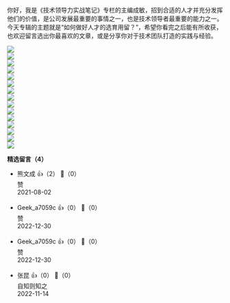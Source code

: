 你好，我是《技术领导力实战笔记》专栏的主编成敏，招到合适的人才并充分发挥他们的价值，是公司发展最重要的事情之一，也是技术领导者最重要的能力之一。今天专辑的主题就是“如何做好人才的选育用留？”，希望你看完之后能有所收获，也欢迎留言选出你最喜欢的文章，或是分享你对于技术团队打造的实践与经验。

[![](https://static001.geekbang.org/resource/image/f8/c2/f830093a4a1629392d9dd87de78cb2c2.jpg?wh=949%2A463)](http://time.geekbang.org/column/article/7778)  
[![](https://static001.geekbang.org/resource/image/4a/b7/4acfb92457d5d15bcd2225b8919b26b7.jpg?wh=949%2A463)](http://time.geekbang.org/column/article/8240)  
[![](https://static001.geekbang.org/resource/image/a5/45/a5239a4aa9e55dd9b0d95f2e20d20b45.jpg?wh=949%2A463)](http://time.geekbang.org/column/article/9052)  
[![](https://static001.geekbang.org/resource/image/16/5b/16c14fb791308561d9c8d607d3a98b5b.jpg?wh=949%2A463)](http://time.geekbang.org/column/article/9089)  
[![](https://static001.geekbang.org/resource/image/01/7a/01ccd79a09c8e5db8b52b625f738d67a.jpg?wh=949%2A463)](http://time.geekbang.org/column/article/9147)  
[![](https://static001.geekbang.org/resource/image/68/42/6820bc84cbf9faa641e0b84e2377b042.jpg?wh=949%2A463)](http://time.geekbang.org/column/article/9241)  
[![](https://static001.geekbang.org/resource/image/f3/d6/f39a8fafa1e425cb698a65befeaf26d6.jpg?wh=949%2A463)](http://time.geekbang.org/column/article/9854)  
[![](https://static001.geekbang.org/resource/image/f3/51/f367d379d21b56f21f5904c7b4e9d651.jpg?wh=949%2A463)](http://time.geekbang.org/column/article/9916)  
[![](https://static001.geekbang.org/resource/image/86/ce/866872a4d977a54569cedc2ebd68d5ce.jpg?wh=949%2A463)](http://time.geekbang.org/column/article/13719)  
[![](https://static001.geekbang.org/resource/image/7d/2d/7d1cbb0d71d34d8dc6c1687a3408fa2d.jpg?wh=949%2A463)](http://time.geekbang.org/column/article/40072)  
[![](https://static001.geekbang.org/resource/image/ec/67/ec7e3a94668a1dc73cbe4ac12f20fe67.jpg?wh=949%2A463)](http://time.geekbang.org/column/article/41439)  
[![](https://static001.geekbang.org/resource/image/6f/ae/6ff488e87bccd62b7ce99465bdb49bae.jpg?wh=949%2A463)](http://time.geekbang.org/column/article/69563)  
[![](https://static001.geekbang.org/resource/image/5d/c2/5db345aa4c8c89bf88e73aaba98001c2.jpg?wh=949%2A463)](http://time.geekbang.org/column/article/79196)  
[![](https://static001.geekbang.org/resource/image/f6/8d/f617b6d4d9fd848be1aad661e0f6548d.jpg?wh=949%2A463)](http://time.geekbang.org/column/article/10967)  
[![](https://static001.geekbang.org/resource/image/73/55/73c225c2cc035f261841670457601555.jpg?wh=949%2A463)](http://time.geekbang.org/column/article/40754)
<div><strong>精选留言（4）</strong></div><ul>
<li><span>熊文成</span> 👍（2） 💬（0）<div>赞</div>2021-08-02</li><br/><li><span>Geek_a7059c</span> 👍（0） 💬（0）<div>赞</div>2022-12-30</li><br/><li><span>Geek_a7059c</span> 👍（0） 💬（0）<div>赞</div>2022-12-30</li><br/><li><span>张昆</span> 👍（0） 💬（0）<div>自知则知之</div>2022-11-14</li><br/>
</ul>
